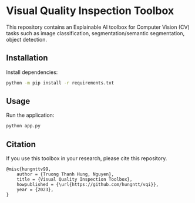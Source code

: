 # Visual Quality Inspection Toolbox

This repository contains an Explainable AI toolbox for Computer Vision (CV) tasks such as image classification,
segmentation/semantic segmentation, object detection.

## Installation
Install dependencies:
```bash
python -m pip install -r requirements.txt
```

## Usage
Run the application:
```bash
python app.py
```

## Citation
If you use this toolbox in your research, please cite this repository.
```
@misc{hungnttv99,
    author = {Truong Thanh Hung, Nguyen},
    title = {Visual Quality Inspection Toolbox},
    howpublished = {\url{https://github.com/hungntt/vqi}},
    year = {2023},
}
```